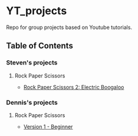 # YT_projects
Repo for group projects based on Youtube tutorials.

## Table of Contents

### Steven's projects

1. Rock Paper Scissors

    * [Rock Paper Scissors 2: Electric Boogaloo](https://dennis-nichols.github.io/yt_group_projects/RPS2_SR)

### Dennis's projects

1. Rock Paper Scissors

    * [Version 1 - Beginner](https://dennis-nichols.github.io/yt_group_projects/rps1_dn)
